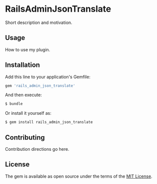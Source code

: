 # RailsAdminJsonTranslate
Short description and motivation.

## Usage
How to use my plugin.

## Installation
Add this line to your application's Gemfile:

```ruby
gem 'rails_admin_json_translate'
```

And then execute:
```bash
$ bundle
```

Or install it yourself as:
```bash
$ gem install rails_admin_json_translate
```

## Contributing
Contribution directions go here.

## License
The gem is available as open source under the terms of the [MIT License](http://opensource.org/licenses/MIT).

